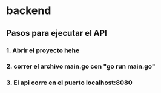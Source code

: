 # backend

## Pasos para ejecutar el API

### 1. Abrir el proyecto hehe

### 2. correr el archivo main.go con "go run main.go"

### 3. El api corre en el puerto localhost:8080
